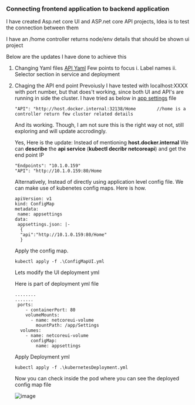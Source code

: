 ﻿
### Connecting frontend application to backend application 

I have created Asp.net core UI and ASP.net core API projects, Idea is to test the connection between them

I have an /home controller returns node/env details that should be shown ui project

Below are the updates I have done to achieve this 

1. Changing Yaml files [API Yaml](https://github.com/vijaymarada/Docker-Kubernetes/blob/main/KubernetesPractice/NetCore5API/kubernetesDeployment.yml)
    Few points to focus
    i. Label names
    ii. Selector section in service and deployment
    
2. Chaging the API end point
    Prevoiusly I have tested with localhost:XXXX  with port number, but that does't working, since both UI and API's are running in side the cluster.
    I have tried as below in [app settings](https://github.com/vijaymarada/Docker-Kubernetes/blob/main/KubernetesPractice/NetCore5UI/appsettings.json) file
    ```
    "API": "http://host.docker.internal:32138/Home        //home is a controller return few cluster related details
    ```
    And its working. Though, I am not sure this is the right way ot not, still exploring and will update accrodingly. 
    
    Yes, Here is the update: Instead of mentioning **host.docker.internal** We can **describe** the **api service** (**kubectl decribr netcoreapi**) and get the end         point IP
    ```
    "Endpoints": "10.1.0.159"
    "API": "http://10.1.0.159:80/Home        
    ```
    
    Alternatively, Instead of directly using application level config file. We can make use of kubenetes config maps. Here is how.
    ```
    apiVersion: v1
    kind: ConfigMap
    metadata:
     name: appsettings
    data:
     appsettings.json: |-
      {
      "api":"http://10.1.0.159:80/Home"
      }
    ```
    
    Apply the config map.
    ```
    kubectl apply -f .\ConfigMapUI.yml
    ```
    Lets modify the UI deployment yml
    
    Here is part of deployment yml file 
    ```
   ........
   .......
     ports:
        - containerPort: 80
        volumeMounts:
          - name: netcoreui-volume
            mountPath: /app/Settings
      volumes:
        - name: netcoreui-volume
          configMap: 
            name: appsettings
    ```
    
    Apply Deployment yml
    ```
    kubectl apply -f .\kubernetesDeployment.yml
    ```
    Now you can check inside the pod where you can see the deployed config map file 
    
    ![image](https://user-images.githubusercontent.com/49226342/167467011-041d085e-f94f-412b-8e1f-d82f841f3397.png)

